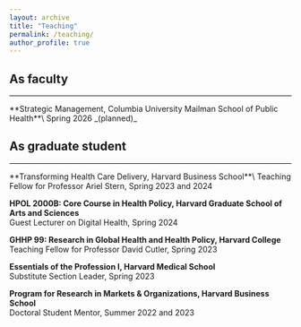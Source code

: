 ```yaml
---
layout: archive
title: "Teaching"
permalink: /teaching/
author_profile: true
---
```


## As faculty
<hr style="border: none; height: 1px; background-color: black;" />
**Strategic Management, Columbia University Mailman School of Public Health**\
Spring 2026 _(planned)_


## As graduate student
<hr style="border: none; height: 1px; background-color: black;" />
**Transforming Health Care Delivery, Harvard Business School**\
Teaching Fellow for Professor Ariel Stern, Spring 2023 and 2024

**HPOL 2000B: Core Course in Health Policy, Harvard Graduate School of Arts and Sciences**\
Guest Lecturer on Digital Health, Spring 2024

**GHHP 99: Research in Global Health and Health Policy, Harvard College**\
Teaching Fellow for Professor David Cutler, Spring 2023

**Essentials of the Profession I, Harvard Medical School**\
Substitute Section Leader, Spring 2023

**Program for Research in Markets & Organizations, Harvard Business School**\
Doctoral Student Mentor, Summer 2022 and 2023
